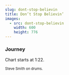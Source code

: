 ```yaml
---
slug: dont-stop-believin
title: Don’t Stop Believin’
images:
  - src: dont-stop-believin
    width: 600
    height: 776
---
```

### Journey

<div data-player="1k8craCGpgs"></div>

Chart starts at 1:22.

<small>Steve Smith on drums.</small>
